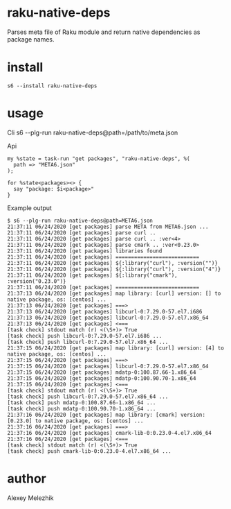 # raku-native-deps

Parses meta file of Raku module and return native dependencies as package names.

# install

    s6 --install raku-native-deps

# usage


Cli
    s6 --plg-run raku-native-deps@path=/path/to/meta.json

Api

    my %state = task-run "get packages", "raku-native-deps", %(
      path => "META6.json"
    );

    for %state<packages><> {
      say "package: $i<package>"
    }

Example output

    $ s6 --plg-run raku-native-deps@path=META6.json
    21:37:11 06/24/2020 [get packages] parse META from META6.json ...
    21:37:11 06/24/2020 [get packages] parse curl .. 
    21:37:11 06/24/2020 [get packages] parse curl .. :ver<4>
    21:37:11 06/24/2020 [get packages] parse cmark .. :ver<0.23.0>
    21:37:11 06/24/2020 [get packages] libraries found
    21:37:11 06/24/2020 [get packages] ===========================
    21:37:11 06/24/2020 [get packages] ${:library("curl"), :version("")}
    21:37:11 06/24/2020 [get packages] ${:library("curl"), :version("4")}
    21:37:11 06/24/2020 [get packages] ${:library("cmark"), :version("0.23.0")}
    21:37:11 06/24/2020 [get packages] ===========================
    21:37:13 06/24/2020 [get packages] map library: [curl] version: [] to native package, os: [centos] ...
    21:37:13 06/24/2020 [get packages] ===>
    21:37:13 06/24/2020 [get packages] libcurl-0:7.29.0-57.el7.i686
    21:37:13 06/24/2020 [get packages] libcurl-0:7.29.0-57.el7.x86_64
    21:37:13 06/24/2020 [get packages] <===
    [task check] stdout match (r) <(\S+)> True
    [task check] push libcurl-0:7.29.0-57.el7.i686 ...
    [task check] push libcurl-0:7.29.0-57.el7.x86_64 ...
    21:37:15 06/24/2020 [get packages] map library: [curl] version: [4] to native package, os: [centos] ...
    21:37:15 06/24/2020 [get packages] ===>
    21:37:15 06/24/2020 [get packages] libcurl-0:7.29.0-57.el7.x86_64
    21:37:15 06/24/2020 [get packages] mdatp-0:100.87.66-1.x86_64
    21:37:15 06/24/2020 [get packages] mdatp-0:100.90.70-1.x86_64
    21:37:15 06/24/2020 [get packages] <===
    [task check] stdout match (r) <(\S+)> True
    [task check] push libcurl-0:7.29.0-57.el7.x86_64 ...
    [task check] push mdatp-0:100.87.66-1.x86_64 ...
    [task check] push mdatp-0:100.90.70-1.x86_64 ...
    21:37:16 06/24/2020 [get packages] map library: [cmark] version: [0.23.0] to native package, os: [centos] ...
    21:37:16 06/24/2020 [get packages] ===>
    21:37:16 06/24/2020 [get packages] cmark-lib-0:0.23.0-4.el7.x86_64
    21:37:16 06/24/2020 [get packages] <===
    [task check] stdout match (r) <(\S+)> True
    [task check] push cmark-lib-0:0.23.0-4.el7.x86_64 ...
    

# author

Alexey Melezhik
